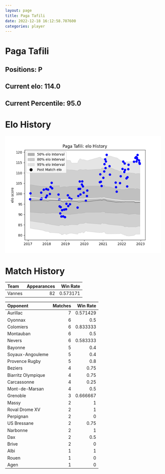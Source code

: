 ```yaml
---  
layout: page  
title: Paga Tafili  
date: 2022-12-18 16:12:58.707600  
categories: player  
---
```

# Paga Tafili

## Positions: P

## Current elo: 114.0

## Current Percentile: 95.0

# Elo History


![elo history](history_PagaTafili.png)
# Match History


| Team   |   Appearances |   Win Rate |
|:-------|--------------:|-----------:|
| Vannes |            82 |   0.573171 |

| Opponent           |   Matches |   Win Rate |
|:-------------------|----------:|-----------:|
| Aurillac           |         7 |   0.571429 |
| Oyonnax            |         6 |   0.5      |
| Colomiers          |         6 |   0.833333 |
| Montauban          |         6 |   0.5      |
| Nevers             |         6 |   0.583333 |
| Bayonne            |         5 |   0.4      |
| Soyaux-Angouleme   |         5 |   0.4      |
| Provence Rugby     |         5 |   0.8      |
| Beziers            |         4 |   0.75     |
| Biarritz Olympique |         4 |   0.75     |
| Carcassonne        |         4 |   0.25     |
| Mont-de-Marsan     |         4 |   0.5      |
| Grenoble           |         3 |   0.666667 |
| Massy              |         2 |   1        |
| Roval Drome XV     |         2 |   1        |
| Perpignan          |         2 |   0        |
| US Bressane        |         2 |   0.75     |
| Narbonne           |         2 |   1        |
| Dax                |         2 |   0.5      |
| Brive              |         2 |   0        |
| Albi               |         1 |   1        |
| Rouen              |         1 |   0        |
| Agen               |         1 |   0        |